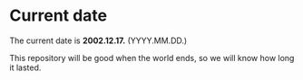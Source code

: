 # Current date

The current date is **2002.12.17.** (YYYY.MM.DD.)

This repository will be good when the world ends, so we will know how long it lasted.